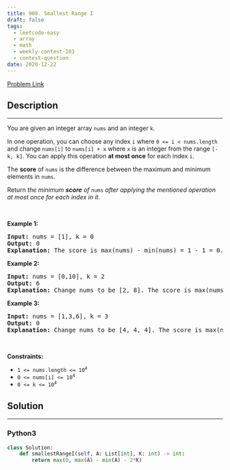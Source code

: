 ```yaml
---
title: 908. Smallest Range I
draft: false
tags: 
  - leetcode-easy
  - array
  - math
  - weekly-contest-103
  - contest-question
date: 2020-12-22
---
```


[Problem Link](https://leetcode.com/problems/smallest-range-i/)

## Description

---
<p>You are given an integer array <code>nums</code> and an integer <code>k</code>.</p>

<p>In one operation, you can choose any index <code>i</code> where <code>0 &lt;= i &lt; nums.length</code> and change <code>nums[i]</code> to <code>nums[i] + x</code> where <code>x</code> is an integer from the range <code>[-k, k]</code>. You can apply this operation <strong>at most once</strong> for each index <code>i</code>.</p>

<p>The <strong>score</strong> of <code>nums</code> is the difference between the maximum and minimum elements in <code>nums</code>.</p>

<p>Return <em>the minimum <strong>score</strong> of </em><code>nums</code><em> after applying the mentioned operation at most once for each index in it</em>.</p>

<p>&nbsp;</p>
<p><strong class="example">Example 1:</strong></p>

<pre>
<strong>Input:</strong> nums = [1], k = 0
<strong>Output:</strong> 0
<strong>Explanation:</strong> The score is max(nums) - min(nums) = 1 - 1 = 0.
</pre>

<p><strong class="example">Example 2:</strong></p>

<pre>
<strong>Input:</strong> nums = [0,10], k = 2
<strong>Output:</strong> 6
<strong>Explanation:</strong> Change nums to be [2, 8]. The score is max(nums) - min(nums) = 8 - 2 = 6.
</pre>

<p><strong class="example">Example 3:</strong></p>

<pre>
<strong>Input:</strong> nums = [1,3,6], k = 3
<strong>Output:</strong> 0
<strong>Explanation:</strong> Change nums to be [4, 4, 4]. The score is max(nums) - min(nums) = 4 - 4 = 0.
</pre>

<p>&nbsp;</p>
<p><strong>Constraints:</strong></p>

<ul>
	<li><code>1 &lt;= nums.length &lt;= 10<sup>4</sup></code></li>
	<li><code>0 &lt;= nums[i] &lt;= 10<sup>4</sup></code></li>
	<li><code>0 &lt;= k &lt;= 10<sup>4</sup></code></li>
</ul>


## Solution

---
### Python3
``` py title='smallest-range-i'
class Solution:
    def smallestRangeI(self, A: List[int], K: int) -> int:
        return max(0, max(A) - min(A) - 2*K)
```

